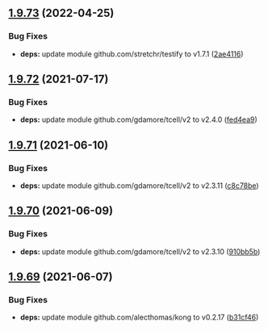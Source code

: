 ## [1.9.73](https://github.com/dds/aoc2020/compare/v1.9.72...v1.9.73) (2022-04-25)


### Bug Fixes

* **deps:** update module github.com/stretchr/testify to v1.7.1 ([2ae4116](https://github.com/dds/aoc2020/commit/2ae41160aeb79fb0695f33307731dfe60a81c9af))



## [1.9.72](https://github.com/dds/aoc2020/compare/v1.9.71...v1.9.72) (2021-07-17)


### Bug Fixes

* **deps:** update module github.com/gdamore/tcell/v2 to v2.4.0 ([fed4ea9](https://github.com/dds/aoc2020/commit/fed4ea9f12583ca349274991dc1ed6d649474244))



## [1.9.71](https://github.com/dds/aoc2020/compare/v1.9.70...v1.9.71) (2021-06-10)


### Bug Fixes

* **deps:** update module github.com/gdamore/tcell/v2 to v2.3.11 ([c8c78be](https://github.com/dds/aoc2020/commit/c8c78befa46edfcede7897db83e63e578b08e2a2))



## [1.9.70](https://github.com/dds/aoc2020/compare/v1.9.69...v1.9.70) (2021-06-09)


### Bug Fixes

* **deps:** update module github.com/gdamore/tcell/v2 to v2.3.10 ([910bb5b](https://github.com/dds/aoc2020/commit/910bb5b0cb387b08eaf85288819868adaa391305))



## [1.9.69](https://github.com/dds/aoc2020/compare/v1.9.68...v1.9.69) (2021-06-07)


### Bug Fixes

* **deps:** update module github.com/alecthomas/kong to v0.2.17 ([b31cf46](https://github.com/dds/aoc2020/commit/b31cf4652da4518a312346cfa40a0e7266a4ffa6))



